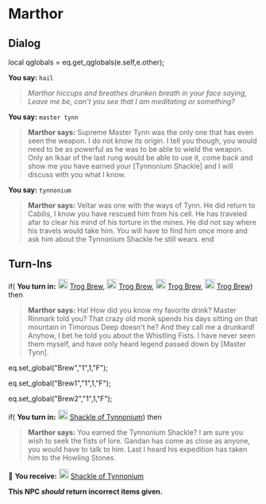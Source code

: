 # Marthor


## Dialog

local qglobals = eq.get_qglobals(e.self,e.other);

**You say:** `hail`



>*Marthor hiccups and breathes drunken breath in your face saying, Leave me be, can't you see that I am meditating or something?*

**You say:** `master tynn`



>**Marthor says:** Supreme Master Tynn was the only one that has even seen the weapon. I do not know its origin. I tell you though, you would need to be as powerful as he was to be able to wield the weapon. Only an Iksar of the last rung would be able to use it, come back and show me you have earned your [Tynnonium Shackle] and I will discuss with you what I know.

**You say:** `tynnonium`



>**Marthor says:** Veltar was one with the ways of Tynn. He did return to Cabilis, I know you have rescued him from his cell. He has traveled afar to clear his mind of his torture in the mines. He did not say where his travels would take him. You will have to find him once more and ask him about the Tynnonium Shackle he still wears.
end

## Turn-Ins



if( **You turn in:** <img style="background:url(/static/icons/blank_slot.gif);width:20px;height:20px;" src="/static/icons/item_830.png" alt="" /> <a
                                href="/item/8348" data-url="8348" class="tooltip-link link">Trog Brew</a>, <img style="background:url(/static/icons/blank_slot.gif);width:20px;height:20px;" src="/static/icons/item_830.png" alt="" /> <a
                                href="/item/8348" data-url="8348" class="tooltip-link link">Trog Brew</a>, <img style="background:url(/static/icons/blank_slot.gif);width:20px;height:20px;" src="/static/icons/item_830.png" alt="" /> <a
                                href="/item/8348" data-url="8348" class="tooltip-link link">Trog Brew</a>, <img style="background:url(/static/icons/blank_slot.gif);width:20px;height:20px;" src="/static/icons/item_830.png" alt="" /> <a
                                href="/item/8348" data-url="8348" class="tooltip-link link">Trog Brew</a>) then


>**Marthor says:** Ha! How did you know my favorite drink? Master Rinmark told you? That crazy old monk spends his days sitting on that mountain in Timorous Deep doesn't he? And they call me a drunkard! Anyhow, I bet he told you about the Whistling Fists. I have never seen them myself, and have only heard legend passed down by [Master Tynn].


eq.set_global("Brew","1",1,"F");


eq.set_global("Brew1","1",1,"F");


eq.set_global("Brew2","1",1,"F");

if( **You turn in:** <img style="background:url(/static/icons/blank_slot.gif);width:20px;height:20px;" src="/static/icons/item_671.png" alt="" /> <a
                                href="/item/4199" data-url="4199" class="tooltip-link link">Shackle of Tynnonium</a>) then


>**Marthor says:** You earned the Tynnonium Shackle? I am sure you wish to seek the fists of lore. Gandan has come as close as anyone, you would have to talk to him. Last I heard his expedition has taken him to the Howling Stones.


 &#127873; **You receive:**  <img style="background:url(/static/icons/blank_slot.gif);width:20px;height:20px;" src="/static/icons/item_671.png" alt="" /> <a
                                href="/item/4199" data-url="4199" class="tooltip-link link">Shackle of Tynnonium</a> 

 

**This NPC *should* return incorrect items given.**





